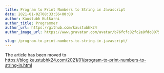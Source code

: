 ```yaml
---
title: Program to Print Numbers to String in Javascript
date: 2021-01-02T08:33:56+00:00
author: Kaustubh Kulkarni
author_title: Programmer
author_url: https://github.com/kaustubhk24
author_image_url: https://www.gravatar.com/avatar/b76fcfc82fc2e8fdc8075636f1735f61?s=200

slug: /program-to-print-numbers-to-string-in-javascript/
---
```

 The article has been moved to https://blog.kaustubhk24.com/2021/01/program-to-print-numbers-to-string-in.html